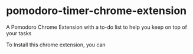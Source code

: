 ﻿# pomodoro-timer-chrome-extension
A Pomodoro Chrome Extension with a to-do list to help you keep on top of your tasks

To Install this chrome extension, you can 
